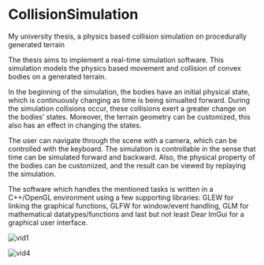 # CollisionSimulation
My university thesis, a physics based collision simulation on procedurally generated terrain

The thesis aims to implement a real-time simulation software. This simulation
models the physics based movement and collision of convex bodies on a generated
terrain.

In the beginning of the simulation, the bodies have an initial physical state, which
is continuously changing as time is being simualted forward. During the simulation
collisions occur, these collisions exert a greater change on the bodies’ states. Moreover,
the terrain geometry can be customized, this also has an effect in changing the states.

The user can navigate through the scene with a camera, which can be controlled
with the keyboard. The simulation is controllable in the sense that time can be simulated
forward and backward. Also, the physical property of the bodies can be customized, and
the result can be viewed by replaying the simulation.

The software which handles the mentioned tasks is written in a C++/OpenGL
environment using a few supporting libraries: GLEW for linking the graphical functions,
GLFW for window/event handling, GLM for mathematical datatypes/functions and last
but not least Dear ImGui for a graphical user interface.

![vid1](https://github.com/user-attachments/assets/2a74426f-6665-47dd-884c-33e67a4fa5e3)

![vid4](https://github.com/user-attachments/assets/598698a7-a00d-4cb6-90a7-aa880a322c70)

